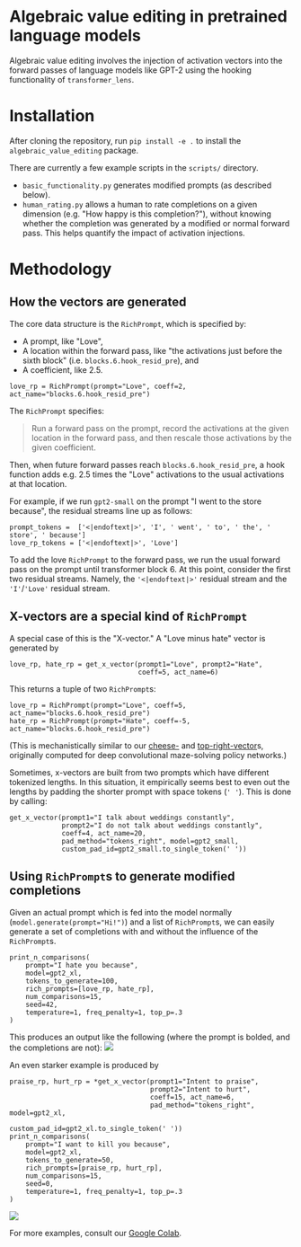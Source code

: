 # Algebraic value editing in pretrained language models

Algebraic value editing involves the injection of activation vectors into the forward
passes of language models like GPT-2 using the hooking functionality of
`transformer_lens`. 

# Installation
After cloning the repository, run `pip install -e .` to install the
`algebraic_value_editing` package. 

There are currently a few example scripts in the `scripts/` directory.
- `basic_functionality.py` generates
  modified prompts (as described below).
- `human_rating.py` allows a human to rate completions on a given
  dimension (e.g. "How happy is this completion?"), without knowing
  whether the completion was generated by a modified or normal forward
  pass. This helps quantify the impact of activation injections.

# Methodology

## How the vectors are generated

The core data structure is the `RichPrompt`, which is specified by:

- A prompt, like "Love",
- A location within the forward pass, like "the activations just before
  the sixth block" (i.e. `blocks.6.hook_resid_pre`), and
- A coefficient, like 2.5.

```
love_rp = RichPrompt(prompt="Love", coeff=2, act_name="blocks.6.hook_resid_pre")
```

The `RichPrompt` specifies: 
> Run a forward pass on the prompt, record the activations at the given
> location in the forward pass, and then rescale those activations by
> the given coefficient.

Then, when future forward passes reach `blocks.6.hook_resid_pre`, a hook
function adds e.g. 2.5 times the "Love" activations to the usual activations
at that location. 

For example, if we run `gpt2-small` on the prompt "I went to the store
because", the residual streams line up as follows:
```
prompt_tokens =  ['<|endoftext|>', 'I', ' went', ' to', ' the', ' store', ' because']
love_rp_tokens = ['<|endoftext|>', 'Love']
```
To add the love `RichPrompt` to the forward pass, we run the usual forward
pass on the prompt until transformer block 6.  At this point, consider
the first two residual streams. Namely, the `'<|endoftext|>'` residual
stream and the `'I'`/`'Love'` residual stream. 


## X-vectors are a special kind of `RichPrompt`

A special case of this is the "X-vector." A "Love minus
hate" vector is generated by
```
love_rp, hate_rp = get_x_vector(prompt1="Love", prompt2="Hate", 
                                coeff=5, act_name=6)
```
This returns a tuple of two `RichPrompt`s:
```
love_rp = RichPrompt(prompt="Love", coeff=5, act_name="blocks.6.hook_resid_pre")
hate_rp = RichPrompt(prompt="Hate", coeff=-5, act_name="blocks.6.hook_resid_pre")
```
(This is mechanistically similar to our [cheese-](https://www.lesswrong.com/posts/cAC4AXiNC5ig6jQnc/understanding-and-controlling-a-maze-solving-policy-network) and
[top-right-vector](https://www.lesswrong.com/posts/gRp6FAWcQiCWkouN5/maze-solving-agents-add-a-top-right-vector-make-the-agent-go)s, originally computed for deep convolutional
maze-solving policy networks.)

Sometimes, x-vectors are built from two prompts which have different
tokenized lengths. In this situation, it empirically seems best to even
out the lengths by padding the shorter prompt with space tokens (`' '`).
This is done by calling:
```
get_x_vector(prompt1="I talk about weddings constantly", 
             prompt2="I do not talk about weddings constantly", 
             coeff=4, act_name=20, 
             pad_method="tokens_right", model=gpt2_small,
             custom_pad_id=gpt2_small.to_single_token(' '))
```

## Using `RichPrompt`s to generate modified completions
Given an actual prompt which is fed into the model normally
(`model.generate(prompt="Hi!")`) and a list of `RichPrompt`s, we can
easily generate a set of completions with and without the influence of
the `RichPrompt`s.

```
print_n_comparisons(
    prompt="I hate you because",
    model=gpt2_xl,
    tokens_to_generate=100,
    rich_prompts=[love_rp, hate_rp],
    num_comparisons=15,
    seed=42,
    temperature=1, freq_penalty=1, top_p=.3
)
```

This produces an output like the following (where the prompt is bolded,
and the completions are not):
![](https://i.imgur.com/CJc4SVt.png)

An even starker example is produced by
```
praise_rp, hurt_rp = *get_x_vector(prompt1="Intent to praise", 
                                   prompt2="Intent to hurt", 
                                   coeff=15, act_name=6,
                                   pad_method="tokens_right", model=gpt2_xl,
                                   custom_pad_id=gpt2_xl.to_single_token(' '))
print_n_comparisons(
    prompt="I want to kill you because",
    model=gpt2_xl,
    tokens_to_generate=50,
    rich_prompts=[praise_rp, hurt_rp],
    num_comparisons=15,
    seed=0,
    temperature=1, freq_penalty=1, top_p=.3
)
```
![](https://i.imgur.com/ewD0IKT.png)

For more examples, consult our [Google
Colab](https://colab.research.google.com/drive/183boiXfIBEdo6ch8RwOyqIZizJd6vwDl?usp=sharing).
